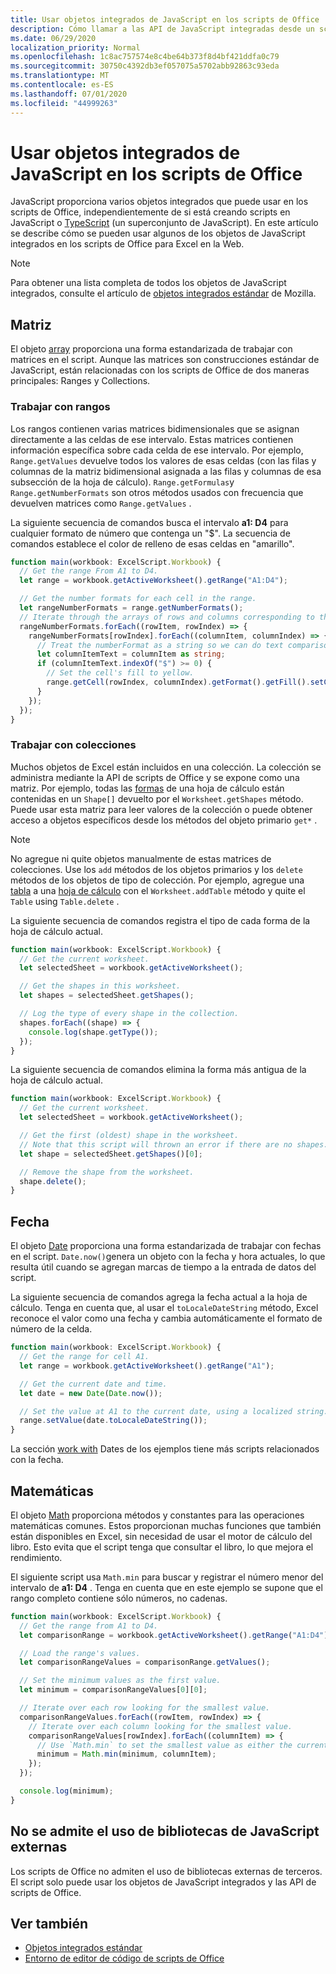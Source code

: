 ```yaml
---
title: Usar objetos integrados de JavaScript en los scripts de Office
description: Cómo llamar a las API de JavaScript integradas desde un script de Office en Excel en la Web.
ms.date: 06/29/2020
localization_priority: Normal
ms.openlocfilehash: 1c8ac757574e8c4be64b373f8d4bf421ddfa0c79
ms.sourcegitcommit: 30750c4392db3ef057075a5702abb92863c93eda
ms.translationtype: MT
ms.contentlocale: es-ES
ms.lasthandoff: 07/01/2020
ms.locfileid: "44999263"
---
```

# <a name="using-built-in-javascript-objects-in-office-scripts"></a>Usar objetos integrados de JavaScript en los scripts de Office

JavaScript proporciona varios objetos integrados que puede usar en los scripts de Office, independientemente de si está creando scripts en JavaScript o [TypeScript](../overview/code-editor-environment.md) (un superconjunto de JavaScript). En este artículo se describe cómo se pueden usar algunos de los objetos de JavaScript integrados en los scripts de Office para Excel en la Web.

> [!NOTE]
> Para obtener una lista completa de todos los objetos de JavaScript integrados, consulte el artículo de [objetos integrados estándar](https://developer.mozilla.org/docs/Web/JavaScript/Reference/Global_Objects) de Mozilla.

## <a name="array"></a>Matriz

El objeto [array](https://developer.mozilla.org/docs/Web/JavaScript/Reference/Global_Objects/Array) proporciona una forma estandarizada de trabajar con matrices en el script. Aunque las matrices son construcciones estándar de JavaScript, están relacionadas con los scripts de Office de dos maneras principales: Ranges y Collections.

### <a name="working-with-ranges"></a>Trabajar con rangos

Los rangos contienen varias matrices bidimensionales que se asignan directamente a las celdas de ese intervalo. Estas matrices contienen información específica sobre cada celda de ese intervalo. Por ejemplo, `Range.getValues` devuelve todos los valores de esas celdas (con las filas y columnas de la matriz bidimensional asignada a las filas y columnas de esa subsección de la hoja de cálculo). `Range.getFormulas`y `Range.getNumberFormats` son otros métodos usados con frecuencia que devuelven matrices como `Range.getValues` .

La siguiente secuencia de comandos busca el intervalo **a1: D4** para cualquier formato de número que contenga un "$". La secuencia de comandos establece el color de relleno de esas celdas en "amarillo".

```TypeScript
function main(workbook: ExcelScript.Workbook) {
  // Get the range From A1 to D4.
  let range = workbook.getActiveWorksheet().getRange("A1:D4");

  // Get the number formats for each cell in the range.
  let rangeNumberFormats = range.getNumberFormats();
  // Iterate through the arrays of rows and columns corresponding to those in the range.
  rangeNumberFormats.forEach((rowItem, rowIndex) => {
    rangeNumberFormats[rowIndex].forEach((columnItem, columnIndex) => {
      // Treat the numberFormat as a string so we can do text comparisons.
      let columnItemText = columnItem as string;
      if (columnItemText.indexOf("$") >= 0) {
        // Set the cell's fill to yellow.
        range.getCell(rowIndex, columnIndex).getFormat().getFill().setColor("yellow");
      }
    });
  });
}
```

### <a name="working-with-collections"></a>Trabajar con colecciones

Muchos objetos de Excel están incluidos en una colección. La colección se administra mediante la API de scripts de Office y se expone como una matriz. Por ejemplo, todas las [formas](/javascript/api/office-scripts/excelscript/excelscript.shape) de una hoja de cálculo están contenidas en un `Shape[]` devuelto por el `Worksheet.getShapes` método. Puede usar esta matriz para leer valores de la colección o puede obtener acceso a objetos específicos desde los métodos del objeto primario `get*` .

> [!NOTE]
> No agregue ni quite objetos manualmente de estas matrices de colecciones. Use los `add` métodos de los objetos primarios y los `delete` métodos de los objetos de tipo de colección. Por ejemplo, agregue una [tabla](/javascript/api/office-scripts/excelscript/excelscript.table) a una [hoja de cálculo](/javascript/api/office-scripts/excelscript/excelscript.worksheet) con el `Worksheet.addTable` método y quite el `Table` using `Table.delete` .

La siguiente secuencia de comandos registra el tipo de cada forma de la hoja de cálculo actual.

```TypeScript
function main(workbook: ExcelScript.Workbook) {
  // Get the current worksheet.
  let selectedSheet = workbook.getActiveWorksheet();

  // Get the shapes in this worksheet.
  let shapes = selectedSheet.getShapes();

  // Log the type of every shape in the collection.
  shapes.forEach((shape) => {
    console.log(shape.getType());
  });
}
```

La siguiente secuencia de comandos elimina la forma más antigua de la hoja de cálculo actual.

```Typescript
function main(workbook: ExcelScript.Workbook) {
  // Get the current worksheet.
  let selectedSheet = workbook.getActiveWorksheet();

  // Get the first (oldest) shape in the worksheet.
  // Note that this script will thrown an error if there are no shapes.
  let shape = selectedSheet.getShapes()[0];

  // Remove the shape from the worksheet.
  shape.delete();
}
```

## <a name="date"></a>Fecha

El objeto [Date](https://developer.mozilla.org/docs/Web/JavaScript/Reference/Global_Objects/Date) proporciona una forma estandarizada de trabajar con fechas en el script. `Date.now()`genera un objeto con la fecha y hora actuales, lo que resulta útil cuando se agregan marcas de tiempo a la entrada de datos del script.

La siguiente secuencia de comandos agrega la fecha actual a la hoja de cálculo. Tenga en cuenta que, al usar el `toLocaleDateString` método, Excel reconoce el valor como una fecha y cambia automáticamente el formato de número de la celda.

```TypeScript
function main(workbook: ExcelScript.Workbook) {
  // Get the range for cell A1.
  let range = workbook.getActiveWorksheet().getRange("A1");

  // Get the current date and time.
  let date = new Date(Date.now());

  // Set the value at A1 to the current date, using a localized string.
  range.setValue(date.toLocaleDateString());
}
```

La sección [work with](../resources/excel-samples.md#work-with-dates) Dates de los ejemplos tiene más scripts relacionados con la fecha.

## <a name="math"></a>Matemáticas

El objeto [Math](https://developer.mozilla.org/docs/Web/JavaScript/Reference/Global_Objects/Math) proporciona métodos y constantes para las operaciones matemáticas comunes. Estos proporcionan muchas funciones que también están disponibles en Excel, sin necesidad de usar el motor de cálculo del libro. Esto evita que el script tenga que consultar el libro, lo que mejora el rendimiento.

El siguiente script usa `Math.min` para buscar y registrar el número menor del intervalo de **a1: D4** . Tenga en cuenta que en este ejemplo se supone que el rango completo contiene sólo números, no cadenas.

```TypeScript
function main(workbook: ExcelScript.Workbook) {
  // Get the range from A1 to D4.
  let comparisonRange = workbook.getActiveWorksheet().getRange("A1:D4");

  // Load the range's values.
  let comparisonRangeValues = comparisonRange.getValues();

  // Set the minimum values as the first value.
  let minimum = comparisonRangeValues[0][0];

  // Iterate over each row looking for the smallest value.
  comparisonRangeValues.forEach((rowItem, rowIndex) => {
    // Iterate over each column looking for the smallest value.
    comparisonRangeValues[rowIndex].forEach((columnItem) => {
      // Use `Math.min` to set the smallest value as either the current cell's value or the previous minimum.
      minimum = Math.min(minimum, columnItem);
    });
  });

  console.log(minimum);
}

```

## <a name="use-of-external-javascript-libraries-is-not-supported"></a>No se admite el uso de bibliotecas de JavaScript externas

Los scripts de Office no admiten el uso de bibliotecas externas de terceros. El script solo puede usar los objetos de JavaScript integrados y las API de scripts de Office.

## <a name="see-also"></a>Ver también

- [Objetos integrados estándar](https://developer.mozilla.org/docs/Web/JavaScript/Reference/Global_Objects)
- [Entorno de editor de código de scripts de Office](../overview/code-editor-environment.md)
